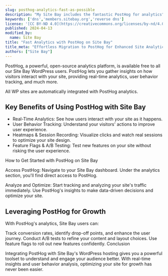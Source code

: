 ```yaml
---
slug: posthog-analytics-fast-as-possible
description: "My Site Bay includes the fantastic PostHog for analytics"
keywords: ['dns','members.sitebay.org','reverse dns']
license: '[CC BY-ND 4.0](https://creativecommons.org/licenses/by-nd/4.0)'
published: 2024-04-13
modified_by:
  name: Site Bay
title: "Fast Analytics with PostHog on Site Bay"
title_meta: "Effortless Migration to PostHog for Enhanced Site Analytics"
authors: ["Site Bay"]
---
```


PostHog, a powerful, open-source analytics platform, is available free to all our Site Bay WordPress users. PostHog lets you gather insights on how visitors interact with your site, providing real-time analytics, user behavior tracking, and much more.


All WP sites are automatically integrated with PostHog analytics.

## Key Benefits of Using PostHog with Site Bay
- Real-Time Analytics: See how users interact with your site as it happens.
- User Behavior Tracking: Understand your visitors' actions to improve user experience.
- Heatmaps & Session Recording: Visualize clicks and watch real sessions to optimize your site design.
- Feature Flags & A/B Testing: Test new features on your site without risking the user experience.

How to Get Started with PostHog on Site Bay

Access PostHog: Navigate to your Site Bay dashboard. Under the analytics section, you'll find direct access to PostHog.


Analyze and Optimize: Start tracking and analyzing your site's traffic immediately. Use PostHog's insights to make data-driven decisions and optimize your site.

## Leveraging PostHog for Growth

With PostHog's analytics, Site Bay users can:

Track conversion rates, identify drop-off points, and enhance the user journey.
Conduct A/B tests to refine your content and layout choices.
Use feature flags to roll out new features confidently.
Conclusion

Integrating PostHog with Site Bay's WordPress hosting gives you a powerful toolset to understand and engage your audience better. With real-time insights and user behavior analysis, optimizing your site for growth has never been easier.